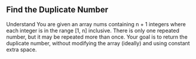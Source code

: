 ## Find the Duplicate Number
Understand
You are given an array nums containing n + 1 integers where each integer is in the range [1, n] inclusive.
There is only one repeated number, but it may be repeated more than once.
Your goal is to return the duplicate number, without modifying the array (ideally) and using constant extra space.
